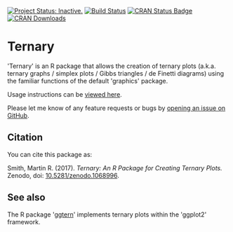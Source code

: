 [![Project Status: Inactive.](http://www.repostatus.org/badges/latest/inactive.svg)](http://www.repostatus.org/#project-statuses)
[![Build Status](https://travis-ci.org/ms609/Ternary.svg?branch=master)](https://travis-ci.org/ms609/Ternary)<!--
[![codecov](https://codecov.io/gh/ms609/Ternary/branch/master/graph/badge.svg)](https://codecov.io/gh/ms609/Ternary)-->
[![CRAN Status Badge](http://www.r-pkg.org/badges/version/Ternary)](https://cran.r-project.org/package=Ternary)
[![CRAN Downloads](http://cranlogs.r-pkg.org/badges/Ternary)](https://cran.r-project.org/package=Ternary)<!--
[![Research software impact](http://depsy.org/api/package/cran/Ternary/badge.svg)](http://depsy.org/package/r/Ternary)-->

# Ternary

'Ternary' is an R package that allows the creation of ternary plots (a.k.a. ternary graphs / simplex plots / Gibbs triangles / de Finetti diagrams) using the familiar functions of the default 'graphics'
package.

Usage instructions can be [viewed here](https://CRAN.R-project.org/package=Ternary/vignettes/Using-Ternary.html).

Please let me know of any feature requests or bugs by [opening an 
issue on GitHub](https://github.com/ms609/Ternary/issues).

## Citation

You can cite this package as:

Smith, Martin R. (2017). _Ternary: An R Package for Creating Ternary Plots._ Zenodo, doi: [10.5281/zenodo.1068996](https://dx.doi.org/10.5281/zenodo.1068996).

## See also

The R package '[ggtern](https://CRAN.R-project.org/package=ggtern)' implements ternary plots within the 'ggplot2' framework.
